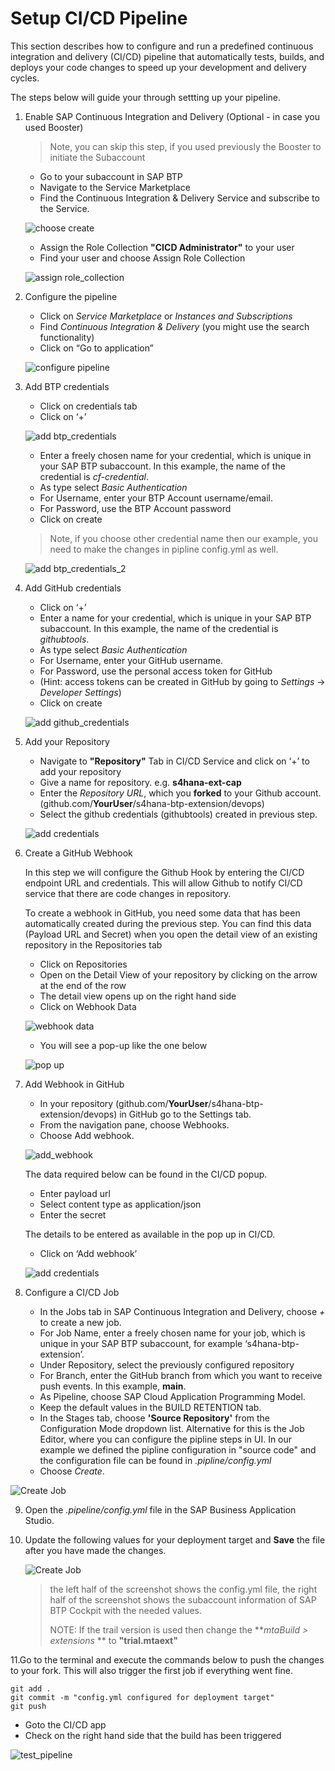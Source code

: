 # Setup CI/CD Pipeline

This section describes how to configure and run a predefined continuous integration and delivery (CI/CD) pipeline that automatically tests, builds, and deploys your code changes to speed up your development and delivery cycles.

The steps below will guide your through settting up your pipeline.

1. Enable SAP Continuous Integration and Delivery (Optional - in case you used Booster)
   
    >Note, you can skip this step, if you used previously the Booster to initiate the Subaccount

   - Go to your subaccount in SAP BTP
   - Navigate to the Service Marketplace
   - Find the Continuous Integration & Delivery Service and subscribe to the Service.

    ![choose create](./images/cicd1-1.png)

   - Assign the Role Collection **"CICD Administrator"** to your user
   - Find your user and choose Assign Role Collection

    ![assign role_collection](./images/cicd1-2.png)


2.  Configure the pipeline

    - Click on *Service Marketplace* or *Instances and Subscriptions*
    - Find *Continuous Integration & Delivery* (you might use the search functionality)
    - Click on “Go to application”

    ![configure pipeline](./images/cicd2.png)

3. Add BTP credentials

    - Click on credentials tab
    - Click on ‘+’

    ![add btp_credentials](./images/cicd3.png)

    - Enter a freely chosen name for your credential, which is unique in your SAP BTP subaccount. In this example, the name of the credential is *cf-credential*.
    - As type select *Basic Authentication* 
    - For Username, enter your BTP Account username/email.
    - For Password, use the BTP Account password
    - Click on create

    >Note, if you choose other credential name then our example, you need to make the changes in pipline config.yml as well.

    ![add btp_credentials_2](./images/cicd4.png)

4.  Add GitHub credentials

    - Click on ‘+’
    - Enter a name for your credential, which is unique in your SAP BTP subaccount. In this example, the name of the credential is *githubtools*.
    - As type select *Basic Authentication* 
    - For Username, enter your GitHub username.
    - For Password, use the personal access token for GitHub
    - (Hint: access tokens can be created in GitHub by going to *Settings* -> *Developer Settings*)
    - Click on create


    ![add github_credentials](./images/cicd5.png)


5. Add your Repository
   - Navigate to **"Repository"** Tab in CI/CD Service and click on ‘+’ to add your repository
   - Give a name for repository. e.g. **s4hana-ext-cap** 
   - Enter the *Repository URL*, which you **forked** to your Github account. (github.com/**YourUser**/s4hana-btp-extension/devops)
   - Select the github credentials (githubtools) created in previous step. 

   ![add credentials](./images/cicd6.png)

6. Create a GitHub Webhook
   
   In this step we will configure the Github Hook by entering the CI/CD endpoint URL and credentials. This will allow Github to notify CI/CD service that there are code changes in repository.

   To create a webhook in GitHub, you need some data that has been automatically created during the previous step. You can find this data (Payload URL and Secret) when you open the detail view of an existing repository in the Repositories tab

   - Click on Repositories
   - Open on the Detail View of your repository by clicking on the arrow at the end of the row
   - The detail view opens up on the right hand side
   - Click on Webhook Data
   
    ![webhook data](./images/cicd6-1.png)
   
   - You will see a pop-up like the one below
   
    ![pop up](./images/cicd6-2.png)

7.  Add Webhook in GitHub

    - In your repository (github.com/**YourUser**/s4hana-btp-extension/devops) in GitHub go to the Settings tab.
    - From the navigation pane, choose Webhooks.
    - Choose Add webhook.

     ![add_webhook](./images/cicd6-3.png)

    The data required below can be found in the CI/CD popup.

    - Enter payload url
    - Select content type as application/json
    - Enter the secret

    The details to be entered as available in the pop up in CI/CD.

    - Click on ‘Add webhook’

    ![add credentials](./images/cicd6-4.png)


8.  Configure a CI/CD Job

    - In the Jobs tab in SAP Continuous Integration and Delivery, choose *+* to create a new job.
    - For Job Name, enter a freely chosen name for your job, which is unique in your SAP BTP subaccount, for example ‘s4hana-btp-extension’.
    - Under Repository, select the previously configured repository
    - For Branch, enter the GitHub branch from which you want to receive push events. In this example, **main**.
    - As Pipeline, choose SAP Cloud Application Programming Model.
    - Keep the default values in the BUILD RETENTION tab.
    - In the Stages tab, choose **'Source Repository'** from the Configuration Mode dropdown list. Alternative for this is the Job Editor, where you can configure the pipline steps in UI. In our example we defined the pipline configuration in "source code" and the configuration file can be found in *.pipline/config.yml*
    - Choose *Create*.
    

![Create Job](./images/cicd6-6.png)

9. Open the *.pipeline/config.yml* file in the SAP Business Application Studio. 
   
10. Update the following values for your deployment target and **Save** the file after you have made the changes.

    ![Create Job](./images/config-api-endpoint.png)

    > the left half of the screenshot shows the config.yml file, the right half of the screenshot shows the subaccount information of SAP BTP Cockpit with the needed values. 
    >
    > NOTE: If the trail version is used then change the **_mtaBuild > extensions_ ** to **"trial.mtaext"**

11.Go to the terminal and execute the commands below to push the changes to your fork. This will also trigger the first job if everything went fine. 

```shell
git add .
git commit -m "config.yml configured for deployment target"
git push
```

 - Goto the CI/CD app 
 - Check on the right hand side that the build has been triggered

 ![test_pipeline](./images/cicd11.png)

